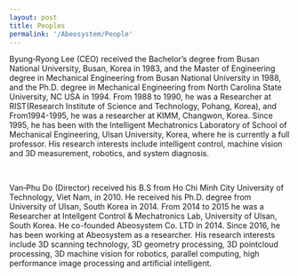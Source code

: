 ```yaml
---
layout: post
title: Peoples
permalink: '/Abeosystem/People'
---
```


Byung‑Ryong Lee (CEO) received the Bachelor’s degree from Busan National University, Busan,
Korea in 1983, and the Master of Engineering degree in Mechanical Engineering from Busan National
University in 1988, and the Ph.D. degree in Mechanical Engineering from North Carolina State
University, NC USA in 1994. From 1988 to 1990, he was a Researcher at RIST(Research Institute of
Science and Technology, Pohang, Korea), and From1994-1995, he was a researcher at KIMM,
Changwon, Korea. Since 1995, he has been with the Intelligent Mechatronics Laboratory of School of
Mechanical Engineering, Ulsan University, Korea, where he is currently a full professor. His research
interests include intelligent control, machine vision and 3D measurement, robotics, and system
diagnosis.

<br>

Van‑Phu Do (Director) received his B.S from Ho Chi Minh City University of Technology, Viet Nam, in 2010. He received
his Ph.D. degree from University of Ulsan, South Korea in 2014. From 2014 to 2015 he was a Researcher at Intellgent
Control &amp; Mechatronics Lab, University of Ulsan, South Korea. He co-founded Abeosystem Co. LTD in 2014. Since
2016, he has been working at Abeosystem as a researcher. His research interests include 3D scanning technology, 3D
geometry processing, 3D pointcloud processing, 3D machine vision for robotics, parallel computing, high performance
image processing and artificial intelligent.